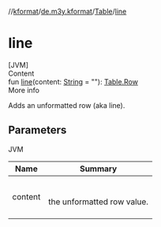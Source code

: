 //[kformat](../../index.md)/[de.m3y.kformat](../index.md)/[Table](index.md)/[line](line.md)



# line  
[JVM]  
Content  
fun [line](line.md)(content: [String](https://kotlinlang.org/api/latest/jvm/stdlib/kotlin/-string/index.html) = ""): [Table.Row](-row/index.md)  
More info  


Adds an unformatted row (aka line).



## Parameters  
  
JVM  
  
|  Name|  Summary| 
|---|---|
| <a name="de.m3y.kformat/Table/line/#kotlin.String/PointingToDeclaration/"></a>content| <a name="de.m3y.kformat/Table/line/#kotlin.String/PointingToDeclaration/"></a><br><br>the unformatted row value.<br><br>
  
  



